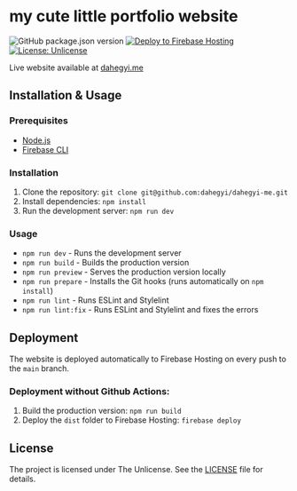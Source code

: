 # my cute little portfolio website

![GitHub package.json version](https://img.shields.io/github/package-json/v/dahegyi/dahegyi-me)
[![Deploy to Firebase Hosting](https://github.com/dahegyi/dahegyi-me/actions/workflows/firebase-deploy.yml/badge.svg)](https://github.com/dahegyi/dahegyi-me/actions/workflows/firebase-deploy.yml)
[![License: Unlicense](https://img.shields.io/badge/License-Unlicense-black.svg)](https://en.wikipedia.org/wiki/Unlicense)

Live website available at [dahegyi.me](https://dahegyi.me/)

## Installation & Usage

### Prerequisites

- [Node.js](https://nodejs.org/en/)
- [Firebase CLI](https://firebase.google.com/docs/cli)

### Installation

1. Clone the repository: `git clone git@github.com:dahegyi/dahegyi-me.git`
2. Install dependencies: `npm install`
3. Run the development server: `npm run dev`

### Usage

- `npm run dev` - Runs the development server
- `npm run build` - Builds the production version
- `npm run preview` - Serves the production version locally
- `npm run prepare` - Installs the Git hooks (runs automatically on `npm install`)
- `npm run lint` - Runs ESLint and Stylelint
- `npm run lint:fix` - Runs ESLint and Stylelint and fixes the errors

## Deployment

The website is deployed automatically to Firebase Hosting on every push to the `main` branch.

### Deployment without Github Actions:

1. Build the production version: `npm run build`
2. Deploy the `dist` folder to Firebase Hosting: `firebase deploy`

## License

The project is licensed under The Unlicense. See the [LICENSE](LICENSE) file for details.
